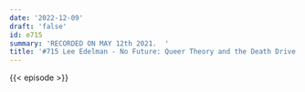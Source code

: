 ```yaml
---
date: '2022-12-09'
draft: 'false'
id: e715
summary: 'RECORDED ON MAY 12th 2021.  '
title: '#715 Lee Edelman - No Future: Queer Theory and the Death Drive'
---
```

{{< episode >}}
